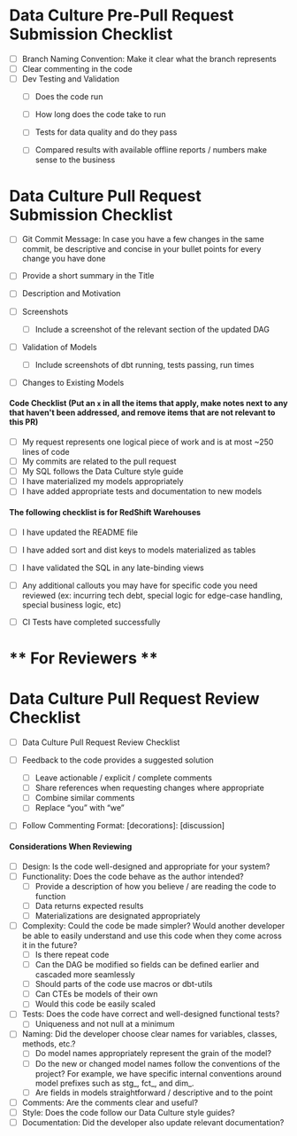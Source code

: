 # Data Culture Pre-Pull Request Submission Checklist 

- [ ]  Branch Naming Convention: Make it clear what the branch represents
- [ ]  Clear commenting in the code
- [ ]  Dev Testing and Validation
    - [ ]  Does the code run   
    - [ ]  How long does the code take to run
    - [ ]  Tests for data quality and do they pass
    - [ ]  Compared results with available offline reports / numbers make sense to the business



# Data Culture Pull Request Submission Checklist

- [ ]  Git Commit Message: In case you have a few changes in the same commit, be descriptive and concise in your bullet points for every change you have done
- [ ]  Provide a short summary in the Title
- [ ]  Description and Motivation
- [ ]  Screenshots
    - [ ]  Include a screenshot of the relevant section of the updated DAG
- [ ]  Validation of Models
    - [ ]  Include screenshots of dbt running, tests passing, run times
- [ ]   Changes to Existing Models



#### Code Checklist (Put an `x` in all the items that apply, make notes next to any that haven't been addressed, and remove items that are not relevant to this PR)

- [ ]  My request represents one logical piece of work and is at most ~250 lines of code
- [ ]  My commits are related to the pull request
- [ ]  My SQL follows the Data Culture style guide
- [ ]  I have materialized my models appropriately
- [ ]  I have added appropriate tests and documentation to new models

#### The following checklist is for RedShift Warehouses
- [ ] I have updated the README file
- [ ] I have added sort and dist keys to models materialized as tables
- [ ] I have validated the SQL in any late-binding views

- [ ]  Any additional callouts you may have for specific code you need reviewed (ex: incurring tech debt, special logic for edge-case handling, special business logic, etc)
- [ ]  CI Tests have completed successfully



# ** For Reviewers **
# Data Culture Pull Request Review Checklist

- [ ]  Data Culture Pull Request Review Checklist
- [ ]  Feedback to the code provides a suggested solution
    - [ ]  Leave actionable / explicit / complete comments 
    - [ ]  Share references when requesting changes where appropriate
    - [ ]  Combine similar comments
    - [ ]  Replace “you” with “we”
- [ ]  Follow Commenting Format:   <color code><label> [decorations]: <subject> 
                                [discussion]



#### Considerations When Reviewing 
- [ ]  Design: Is the code well-designed and appropriate for your system?
- [ ]  Functionality: Does the code behave as the author intended?
    - [ ]  Provide a description of how you believe / are reading the code to function
    - [ ]  Data returns expected results
    - [ ]  Materializations are designated appropriately
- [ ]  Complexity: Could the code be made simpler? Would another developer be able to easily understand and use this code when they come across it in the future?
    - [ ]  Is there repeat code
    - [ ]  Can the DAG be modified so fields can be defined earlier and cascaded more seamlessly
    - [ ]  Should parts of the code use macros or dbt-utils
    - [ ]  Can CTEs be models of their own
    - [ ]  Would this code be easily scaled
- [ ]  Tests: Does the code have correct and well-designed functional tests?
    - [ ]  Uniqueness and not null at a minimum
- [ ]  Naming: Did the developer choose clear names for variables, classes, methods, etc.?
    - [ ]  Do model names appropriately represent the grain of the model?
    - [ ]  Do the new or changed model names follow the conventions of the project? For example, we have specific internal conventions around model prefixes such as stg_, fct_, and dim_.
    - [ ]  Are fields in models straightforward / descriptive and to the point 
- [ ]  Comments: Are the comments clear and useful?
- [ ]  Style: Does the code follow our Data Culture style guides?
- [ ]  Documentation: Did the developer also update relevant documentation?